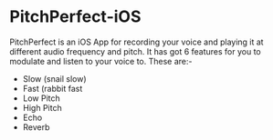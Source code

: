 # PitchPerfect-iOS

PitchPerfect is an iOS App for recording your voice and playing it at different audio frequency and pitch. It has got 6 features for you to modulate and listen to your voice to. These are:-
  - Slow (snail slow)
  - Fast (rabbit fast
  - Low Pitch
  - High Pitch
  - Echo
  - Reverb
  
